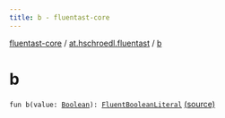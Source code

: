 ```yaml
---
title: b - fluentast-core
---
```


[fluentast-core](../index.html) / [at.hschroedl.fluentast](index.html) / [b](.)

# b

`fun b(value: `[`Boolean`](https://kotlinlang.org/api/latest/jvm/stdlib/kotlin/-boolean/index.html)`): `[`FluentBooleanLiteral`](../at.hschroedl.fluentast.ast.expression/-fluent-boolean-literal/index.html) [(source)](http://github.com/hschroedl/fluentast/tree/master/core/at.hschroedl.fluentast/Fluentast.kt#L31)
